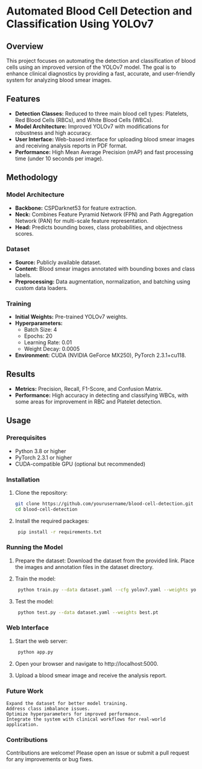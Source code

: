 # Automated Blood Cell Detection and Classification Using YOLOv7

## Overview
This project focuses on automating the detection and classification of blood cells using an improved version of the YOLOv7 model. The goal is to enhance clinical diagnostics by providing a fast, accurate, and user-friendly system for analyzing blood smear images.

## Features
- **Detection Classes:** Reduced to three main blood cell types: Platelets, Red Blood Cells (RBCs), and White Blood Cells (WBCs).
- **Model Architecture:** Improved YOLOv7 with modifications for robustness and high accuracy.
- **User Interface:** Web-based interface for uploading blood smear images and receiving analysis reports in PDF format.
- **Performance:** High Mean Average Precision (mAP) and fast processing time (under 10 seconds per image).

## Methodology
### Model Architecture
- **Backbone:** CSPDarknet53 for feature extraction.
- **Neck:** Combines Feature Pyramid Network (FPN) and Path Aggregation Network (PAN) for multi-scale feature representation.
- **Head:** Predicts bounding boxes, class probabilities, and objectness scores.

### Dataset
- **Source:** Publicly available dataset.
- **Content:** Blood smear images annotated with bounding boxes and class labels.
- **Preprocessing:** Data augmentation, normalization, and batching using custom data loaders.

### Training
- **Initial Weights:** Pre-trained YOLOv7 weights.
- **Hyperparameters:**
  - Batch Size: 4
  - Epochs: 20
  - Learning Rate: 0.01
  - Weight Decay: 0.0005
- **Environment:** CUDA (NVIDIA GeForce MX250), PyTorch 2.3.1+cu118.

## Results
- **Metrics:** Precision, Recall, F1-Score, and Confusion Matrix.
- **Performance:** High accuracy in detecting and classifying WBCs, with some areas for improvement in RBC and Platelet detection.

## Usage
### Prerequisites
- Python 3.8 or higher
- PyTorch 2.3.1 or higher
- CUDA-compatible GPU (optional but recommended)

### Installation
1. Clone the repository:
   ```bash
   git clone https://github.com/yourusername/blood-cell-detection.git
   cd blood-cell-detection

2. Install the required packages:

   ```bash
    pip install -r requirements.txt

### Running the Model

 1.   Prepare the dataset:
        Download the dataset from the provided link.
        Place the images and annotation files in the dataset directory.

 2.   Train the model:
       ```bash
        python train.py --data dataset.yaml --cfg yolov7.yaml --weights yolov7.pt --epochs 100

 3.   Test the model:
       ```bash
        python test.py --data dataset.yaml --weights best.pt

### Web Interface

  1. Start the web server:
       ```bash
        python app.py
       
   2. Open your browser and navigate to http://localhost:5000.

   3. Upload a blood smear image and receive the analysis report.

### Future Work

    Expand the dataset for better model training.
    Address class imbalance issues.
    Optimize hyperparameters for improved performance.
    Integrate the system with clinical workflows for real-world application.

### Contributions

Contributions are welcome! Please open an issue or submit a pull request for any improvements or bug fixes.



